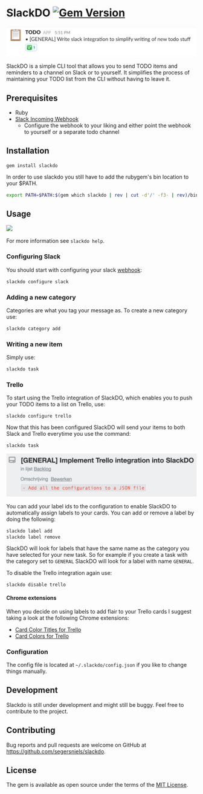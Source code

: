 # SlackDO [![Gem Version](https://badge.fury.io/rb/slackdo.svg)](https://badge.fury.io/rb/slackdo)

![example](img/task-example.png)

SlackDO is a simple CLI tool that allows you to send TODO items and reminders to a channel on Slack or to yourself. It simplifies the process of maintaining your TODO list from the CLI without having to leave it.

## Prerequisites
- Ruby
- [Slack Incoming Webhook](https://my.slack.com/services/new/incoming-webhook)
  - Configure the webhook to your liking and either point the webhook to yourself or a separate todo channel

## Installation
```
gem install slackdo
```

In order to use slackdo you still have to add the rubygem's bin location to your $PATH.

```bash
export PATH=$PATH:$(gem which slackdo | rev | cut -d'/' -f3- | rev)/bin
```

## Usage
![](https://i.gyazo.com/bc96271b08552d8cf58a522fa025b594.gif)

For more information see `slackdo help`.

### Configuring Slack
You should start with configuring your slack [webhook](https://my.slack.com/services/new/incoming-webhook):

```bash
slackdo configure slack
```

### Adding a new category
Categories are what you tag your message as. To create a new category use:

```bash
slackdo category add
```

### Writing a new item
Simply use:

```bash
slackdo task
```

### Trello
To start using the Trello integration of SlackDO, which enables you to push your TODO items to a list on Trello, use:

```
slackdo configure trello
```

Now that this has been configured SlackDO will send your items to both Slack and Trello everytime you use the command:

```
slackdo task
```

![example](img/trello-card.png)

You can add your label ids to the configuration to enable SlackDO to automatically assign labels to your cards. You can add or remove a label by doing the following:

```
slackdo label add
slackdo label remove
```

SlackDO will look for labels that have the same name as the category you have selected for your new task.
So for example if you create a task with the category set to `GENERAL` SlackDO will look for a label with name `GENERAL`.

To disable the Trello integration again use:

```
slackdo disable trello
```

#### Chrome extensions
When you decide on using labels to add flair to your Trello cards I suggest taking a look at the following Chrome extensions:  
- [Card Color Titles for Trello](https://chrome.google.com/webstore/detail/card-color-titles-for-tre/hpmobkglehhleflhaefmfajhbdnjmgim?hl=en)
- [Card Colors for Trello](https://chrome.google.com/webstore/detail/card-colors-for-trello/nodlpencjjlohojddhflnahnfpfanbjm?hl=en)

### Configuration
The config file is located at `~/.slackdo/config.json` if you like to change things manually.

## Development
Slackdo is still under development and might still be buggy. Feel free to contribute to the project.

## Contributing
Bug reports and pull requests are welcome on GitHub at https://github.com/segersniels/slackdo.

## License
The gem is available as open source under the terms of the [MIT License](https://opensource.org/licenses/MIT).
